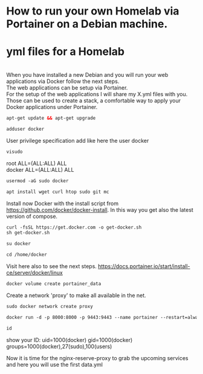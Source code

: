 # How to run your own Homelab via Portainer on a Debian machine.<br>
# yml files for a Homelab
<br>
When you have installed a new Debian and you will run your web applications via Docker follow the next steps.<br>
The web applications can be setup via Portainer.<br>
For the setup of the web applications I will share my X.yml files with you. <br>Those can be used to create a stack, a comfortable way to apply your Docker applications under Portainer.<p>

```html
apt-get update && apt-get upgrade
```
```html
adduser docker
```
User privilege specification add like here the user docker<br>
```html
visudo
```
root    ALL=(ALL:ALL) ALL<br>
docker  ALL=(ALL:ALL) ALL<br>
```html
usermod -aG sudo docker
```
```html
apt install wget curl htop sudo git mc
```
Install now Docker with the install script from https://github.com/docker/docker-install. In this way you get also the latest version of compose. <br>
```html
curl -fsSL https://get.docker.com -o get-docker.sh
sh get-docker.sh
```
```html
su docker
```
```html
cd /home/docker
```
Visit here also to see the next steps. https://docs.portainer.io/start/install-ce/server/docker/linux <br>
```html
docker volume create portainer_data
```
Create a network 'proxy' to make all available in the net.<br>
```html
sudo docker network create proxy
```
```html
docker run -d -p 8000:8000 -p 9443:9443 --name portainer --restart=always -v /var/run/docker.sock:/var/run/docker.sock -v portainer_data:/data portainer/portainer-ce:latest
```
```html
id
```
show your ID: uid=1000(docker) gid=1000(docker) groups=1000(docker),27(sudo),100(users)<br>


Now it is time for the nginx-reserve-proxy to grab the upcoming services and here you will use the first data.yml<P>
